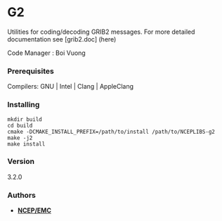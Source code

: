# G2

Utilities for coding/decoding GRIB2 messages. For more detailed documentation see [grib2.doc] (here)

Code Manager : Boi Vuong


### Prerequisites

Compilers: GNU | Intel | Clang | AppleClang 


### Installing

```
mkdir build
cd build
cmake -DCMAKE_INSTALL_PREFIX=/path/to/install /path/to/NCEPLIBS-g2
make -j2
make install
```


### Version
3.2.0


### Authors

* **[NCEP/EMC](NCEP.List.EMC.nceplibs.Developers@noaa.gov)**
